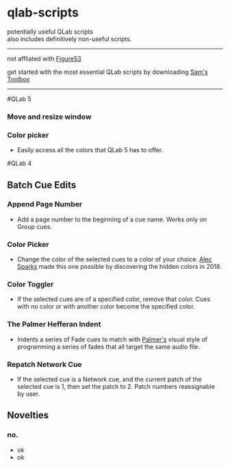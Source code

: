 # qlab-scripts
potentially useful QLab scripts  
also includes definitively non-useful scripts.

 ---
   
 not affliated with [Figure53](https://figure53.com/)
 
 get started with the most essential QLab scripts by downloading [Sam's Toolbox](https://qlab.app/tutorials/sams-toolbox/)
   
 --- 
 
#QLab 5  

### Move and resize window

### Color picker
 - Easily access all the colors that QLab 5 has to offer.

#QLab 4  

## Batch Cue Edits

### Append Page Number  
 - Add a page number to the beginning of a cue name. Works only on Group cues.

### Color Picker  
 - Change the color of the selected cues to a color of your choice. [Alec Sparks](https://alecsparks.com/) made this one possible by discovering the hidden colors in 2018.

### Color Toggler
 - If the selected cues are of a specified color, remove that color. Cues with no color or with another color become the specified color.

### The Palmer Hefferan Indent
 - Indents a series of Fade cues to match with [Palmer's](https://www.palmerhefferan.com/) visual style of programming a series of fades that all target the same audio file.  

### Repatch Network Cue
 - If the selected cue is a Network cue, and the current patch of the selected cue is 1, then set the patch to 2. Patch numbers reassignable by user.

## Novelties  

### no.
 - ok
 - ok
